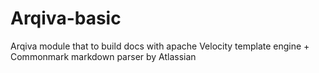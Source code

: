 # Arqiva-basic
Arqiva module that to build docs with apache Velocity template engine + Commonmark markdown parser by Atlassian
